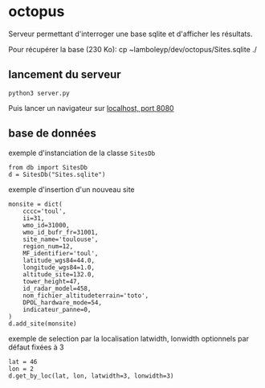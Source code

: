 # octopus

Serveur permettant d'interroger une base
sqlite et d'afficher les résultats.

Pour récupérer la base (230 Ko):
    cp ~lamboleyp/dev/octopus/Sites.sqlite ./
    
## lancement du serveur
```
python3 server.py
```
Puis lancer un navigateur sur [localhost, port 8080](http://localhost:8080)


## base de données
exemple d'instanciation de la classe `SitesDb`
```
from db import SitesDb
d = SitesDb("Sites.sqlite")
```
exemple d'insertion d'un nouveau site
```
monsite = dict(
    cccc='toul',
    ii=31,
    wmo_id=31000,
    wmo_id_bufr_fr=31001,
    site_name='toulouse',
    region_num=12,
    MF_identifier='toul',
    latitude_wgs84=44.0,
    longitude_wgs84=1.0,
    altitude_site=132.0,
    tower_height=47,
    id_radar_model=458,
    nom_fichier_altitudeterrain='toto',
    DPOL_hardware_mode=54,
    indicateur_panne=0,
) 
d.add_site(monsite)
```

exemple de selection par la localisation
latwidth, lonwidth optionnels par défaut fixées à 3

```
lat = 46
lon = 2
d.get_by_loc(lat, lon, latwidth=3, lonwidth=3)
```
